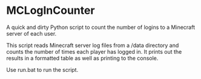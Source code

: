 # MCLogInCounter

A quick and dirty Python script to count the number of logins to a Minecraft server of each user.

This script reads Minecraft server log files from a /data directory and counts the number of times each
player has logged in.
It prints out the results in a formatted table as well as printing to the console.

Use run.bat to run the script.